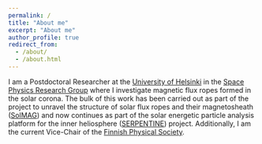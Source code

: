 ```yaml
---
permalink: /
title: "About me"
excerpt: "About me"
author_profile: true
redirect_from: 
  - /about/
  - /about.html
---
```


I am a Postdoctoral Researcher at the [University of Helsinki](https://www.helsinki.fi/en) in the [Space Physics Research Group](https://blogs.helsinki.fi/spacephysics/) where I investigate magnetic flux ropes formed in the solar corona. The bulk of this work has been carried out as part of the project to unravel the structure of solar flux ropes and their magnetosheath ([SolMAG](https://blogs.helsinki.fi/solmag-erc/)) and now continues as part of the solar energetic particle analysis platform for the inner heliosphere ([SERPENTINE](https://serpentine-h2020.eu/)) project. Additionally, I am the current Vice-Chair of the [Finnish Physical Society](https://www.fyysikkoseura.fi/language/en/).